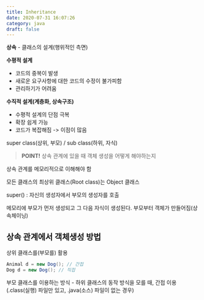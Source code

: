 ```yaml
---
title: Inheritance
date: 2020-07-31 16:07:26
category: java
draft: false
---
```


**상속** - 클래스의 설계(행위적인 측면)

**수평적 설계**
- 코드의 중복이 발생
- 새로운 요구사항에 대한 코드의 수정이 불가피함
- 관리하기가 어려움

**수직적 설계(계층화, 상속구조)**
- 수평적 설계의 단점 극복
- 확장 쉽게 가능
- 코드가 복잡해짐 -> 이점이 많음

super class(상위, 부모) / sub class(하위, 자식)

> **POINT!** 상속 관계에 있을 때 객체 생성을 어떻게 해야하는지

상속 관계를 메모리적으로 이해해야 함

모든 클래스의 최상위 클래스(Root class)는 Object 클래스

super() : 자신의 생성자에서 부모의 생성자를 호출

메모리에 부모가 먼저 생성되고 그 다음 자식이 생성된다.
부모부터 객체가 만들어짐(상속체이닝)

## 상속 관계에서 객체생성 방법

상위 클래스를(부모를) 활용

```java
Animal d = new Dog(); // 간접
Dog d = new Dog(); // 직접
```

부모 클래스를 이용하는 방식 - 하위 클래스의 동작 방식을 모를 때, 간접 이용 (.class(실행) 파일만 있고, .java(소스) 파일이 없는 경우)